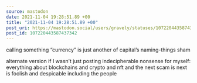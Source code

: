 ```yaml
---
source: mastodon
date: 2021-11-04 19:28:51.89 +00
title: "2021-11-04 19:28:51.89 +00"
post_uri: https://mastodon.social/users/gravely/statuses/107220443587437342
post_id: 107220443587437342
---
```

calling something “currency” is just another of capital’s naming-things sham

alternate version if I wasn’t just posting indecipherable nonsense for myself: everything about blockchains and crypto and nft and the next scam is next is foolish and despicable including the people


